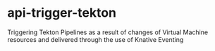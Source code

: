 # api-trigger-tekton
Triggering Tekton Pipelines as a result of changes of Virtual Machine resources and delivered through the use of Knative Eventing
